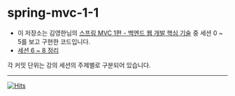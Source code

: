 # spring-mvc-1-1

- 이 저장소는 김영한님의 [스프링 MVC 1편 - 백엔드 웹 개발 핵심 기술](https://www.inflearn.com/course/%EC%8A%A4%ED%94%84%EB%A7%81-mvc-1/dashboard) 중 세션 0 ~ 5를 보고 구현한 코드입니다.
- [세션 6 ~ 8 정리](https://github.com/ku-kim/spring-mvc-1-2)

각 커밋 단위는 강의 세션의 주제별로 구분되어 있습니다.

---

[![Hits](https://hits.seeyoufarm.com/api/count/incr/badge.svg?url=https%3A%2F%2Fgithub.com%2Fku-kim%2Fspring-mvc-1&count_bg=%2379C83D&title_bg=%23555555&icon=&icon_color=%23E7E7E7&title=hits&edge_flat=false)](https://hits.seeyoufarm.com)

